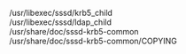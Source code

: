/usr/libexec/sssd/krb5\_child  
/usr/libexec/sssd/ldap\_child  
/usr/share/doc/sssd-krb5-common  
/usr/share/doc/sssd-krb5-common/COPYING  
